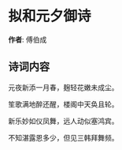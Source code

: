 # 拟和元夕御诗

**作者**: 傅伯成

## 诗词内容

元夜新添一月春，麹轻花嫩未成尘。

笙歌满地醉还醒，楼阁中天奂且轮。

新乐妙如仪凤舞，远人动似塞鸿宾。

不知湛露恩多少，但见三韩拜舞频。

